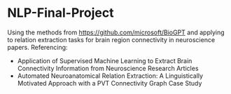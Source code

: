 # NLP-Final-Project
Using the methods from https://github.com/microsoft/BioGPT and applying to
relation extraction tasks for brain region connectivity in neuroscience
papers. Referencing:
- Application of Supervised Machine Learning to Extract Brain Connectivity Information from Neuroscience Research Articles
- Automated Neuroanatomical Relation Extraction: A Linguistically Motivated Approach with a PVT Connectivity Graph Case Study
